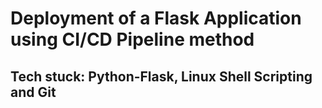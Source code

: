 # Deployment of a Flask Application using CI/CD Pipeline method
## Tech stuck: Python-Flask, Linux Shell Scripting and Git

